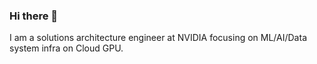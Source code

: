 ### Hi there 👋

I am a solutions architecture engineer at NVIDIA focusing on ML/AI/Data system infra on Cloud GPU. 
